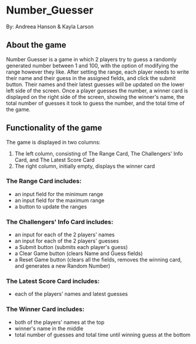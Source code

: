 # Number_Guesser
By: Andreea Hanson &amp; Kayla Larson

## About the game
Number Guesser is a game in which 2 players try to guess a randomly generated number between 1 and 100, with the option of modifying the range however they like. After setting the range, each player needs to write their name and their guess in the assigned fields, and click the submit button. Their names and their latest guesses will be updated on the lower left side of the screen. Once a player guesses the number, a winner card is displayed on the right side of the screen, showing the winner's name, the total number of guesses it took to guess the number, and the total time of the game.

## Functionality of the game
The game is displayed in two columns:
1. The left column, consisting of The Range Card, The Challengers' Info Card, and The Latest Score Card
2. The right column, initially empty, displays the winner card

### The Range Card includes:
* an input field for the minimum range
* an input field for the maximum range
* a button to update the ranges

### The Challengers' Info Card includes:
* an input for each of the 2 players' names
* an input for each of the 2 players' guesses
* a Submit button (submits each player's guess)
* a Clear Game button (clears Name and Guess fields)
* a Reset Game button (clears all the fields, removes the winning card, and generates a new Random Number)

### The Latest Score Card includes:
* each of the players' names and latest guesses

### The Winner Card includes:
* both of the players' names at the top
* winner's name in the middle
* total number of guesses and total time until winning guess at the bottom

